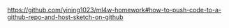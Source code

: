 https://github.com/yining1023/ml4w-homework#how-to-push-code-to-a-github-repo-and-host-sketch-on-github